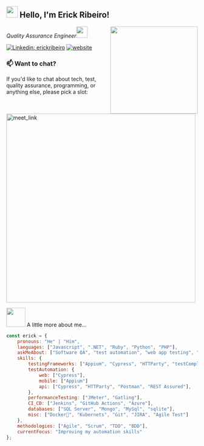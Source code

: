 <h2><img src="https://emojis.slackmojis.com/emojis/images/1531849430/4246/blob-sunglasses.gif?1531849430" width="30"/> Hello, I'm Erick Ribeiro!</h2>
<img align='right' src="https://media.giphy.com/media/M9gbBd9nbDrOTu1Mqx/giphy.gif" width="230">
<p><em>Quality Assurance Engineer<img src="https://media.giphy.com/media/WUlplcMpOCEmTGBtBW/giphy.gif" width="30"></em></p>


[![Linkedin: erickribeiro](https://img.shields.io/badge/-erickribeiro-blue?style=flat-square&logo=Linkedin&logoColor=white&link=https://www.linkedin.com/in/erick-ribeiro/)](https://www.linkedin.com/in/erick-ribeiro/)
[![website](https://img.shields.io/badge/Website-46a2f1.svg?&style=flat-square&logo=Google-Chrome&logoColor=white&link=https://erickribeiro.me/)](https://erickribeiro.me/)

### 📫 Want to chat?

If you'd like to chat about tech, test, quality assurance, programming, or anything else, please pick a slot:

<a href="https://calendly.com/erickribeiro/30min" target="_blank"><img width="498" alt="meet_link" src="https://user-images.githubusercontent.com/15426564/144297439-f530f383-e73e-41e0-9914-a9b7d3f432e5.png"></a>

<img src="https://media.giphy.com/media/VgCDAzcKvsR6OM0uWg/giphy.gif" width="50"> A little more about me...

```javascript
const erick = {
    pronouns: "He" | "Him",
    languages: ["Javascript", ".NET", "Ruby", "Python", "PHP"],
    askMeAbout: ["Software QA", "test automation", "web app testing", "mobile app testing"],
    skills: {
        testingFrameworks: ["Appium", "Cypress", "HTTParty", "testComplete"],
        testAutomation: {
            web: ["Cypress"],
            mobile: ["Appium"]
            api: ["Cypress", "HTTParty", "Postman", "REST Assured"],
        },
        performanceTesting: ["JMeter", "Gatling"],
        CI_CD: ["Jenkins", "GitHub Actions", "Azure"],
        databases: ["SQL Server", "Mongo", "MySql", "sqlite"],
        misc: ["Docker🐳", "Kubernets", "Git", "JIRA", "Agile Test"]
    },
    methodologies: ["Agile", "Scrum", "TDD", "BDD"],
    currentFocus: "Improving my automation skills"
};
```
